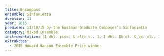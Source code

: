 ```yaml
---
title: Encompass
ensemble: Sinfonietta
duration: 11
year: 2015
premiere: 11/18/15 by the Eastman Graduate Composer’s Sinfonietta
category: Mixed Ensemble
instrumentation: (1 dbl. picc. & alto t., 1, 1 dbl. Eb cl. & bs. cl., 1 - 1, 1, 1, 1 - 2 perc., pno. - solo strings)
extraNotes:
  - 2015 Howard Hanson Ensemble Prize winner
---
```

